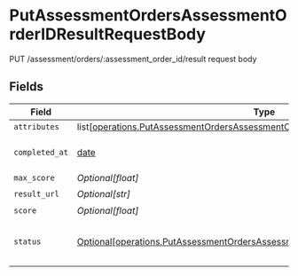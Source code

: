 # PutAssessmentOrdersAssessmentOrderIDResultRequestBody

PUT /assessment/orders/:assessment_order_id/result request body


## Fields

| Field                                                                                                                                                                              | Type                                                                                                                                                                               | Required                                                                                                                                                                           | Description                                                                                                                                                                        |
| ---------------------------------------------------------------------------------------------------------------------------------------------------------------------------------- | ---------------------------------------------------------------------------------------------------------------------------------------------------------------------------------- | ---------------------------------------------------------------------------------------------------------------------------------------------------------------------------------- | ---------------------------------------------------------------------------------------------------------------------------------------------------------------------------------- |
| `attributes`                                                                                                                                                                       | list[[operations.PutAssessmentOrdersAssessmentOrderIDResultRequestBodyAttributes](undefined/models/operations/putassessmentordersassessmentorderidresultrequestbodyattributes.md)] | :heavy_minus_sign:                                                                                                                                                                 | N/A                                                                                                                                                                                |
| `completed_at`                                                                                                                                                                     | [date](https://docs.python.org/3/library/datetime.html#date-objects)                                                                                                               | :heavy_check_mark:                                                                                                                                                                 | YYYY-MM-DDTHH:mm:ss.sssZ<br/><br/>[](https://developer.mozilla.org/en-US/docs/Web/JavaScript/Reference/Global_Objects/Date/toISOString)                                            |
| `max_score`                                                                                                                                                                        | *Optional[float]*                                                                                                                                                                  | :heavy_minus_sign:                                                                                                                                                                 | N/A                                                                                                                                                                                |
| `result_url`                                                                                                                                                                       | *Optional[str]*                                                                                                                                                                    | :heavy_check_mark:                                                                                                                                                                 | N/A                                                                                                                                                                                |
| `score`                                                                                                                                                                            | *Optional[float]*                                                                                                                                                                  | :heavy_minus_sign:                                                                                                                                                                 | N/A                                                                                                                                                                                |
| `status`                                                                                                                                                                           | [Optional[operations.PutAssessmentOrdersAssessmentOrderIDResultRequestBodyStatus]](undefined/models/operations/putassessmentordersassessmentorderidresultrequestbodystatus.md)     | :heavy_check_mark:                                                                                                                                                                 | Status of the assessment. Must be one of `COMPLETE` or `CANCELLED`.                                                                                                                |